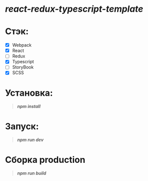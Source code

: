 # ___react-redux-typescript-template___

# Стэк:
- [x] Webpack
- [x] React
- [ ] Redux
- [x] Typescript
- [ ] StoryBook
- [x] SCSS

# Установка:
> ___npm install___

# Запуск:
> ___npm run dev___

# Сборка production
> ___npm run build___